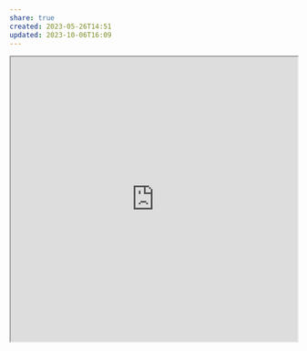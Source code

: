 ```yaml
---
share: true
created: 2023-05-26T14:51
updated: 2023-10-06T16:09
---
```


<iframe width=100% height=500px src="https://docs.google.com/spreadsheets/d/e/2PACX-1vQmtvyiHSchIyyTXIeM6eNPtGE1HKmlbiyBoHlpuMHYHf6-0pR3HkSPHNCA0x677UfhjZ-CePewLHkO/pubhtml?widget=true&amp;headers=false"></iframe>
